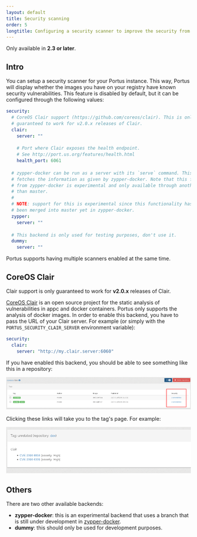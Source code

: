 ```yaml
---
layout: default
title: Security scanning
order: 5
longtitle: Configuring a security scanner to improve the security from your images
---
```


<div class="alert alert-info">
  Only available in <strong>2.3 or later</strong>.
</div>

## Intro

You can setup a security scanner for your Portus instance. This way, Portus will
display whether the images you have on your registry have known security
vulnerabilities. This feature is disabled by default, but it can be configured
through the following values:

```yaml
security:
  # CoreOS Clair support (https://github.com/coreos/clair). This is only
  # guaranteed to work for v2.0.x releases of Clair.
  clair:
    server: ""

    # Port where Clair exposes the health endpoint.
    # See http://port.us.org/features/health.html
    health_port: 6061

  # zypper-docker can be run as a server with its `serve` command. This backend
  # fetches the information as given by zypper-docker. Note that this feature
  # from zypper-docker is experimental and only available through another branch
  # than master.
  #
  # NOTE: support for this is experimental since this functionality has not
  # been merged into master yet in zypper-docker.
  zypper:
    server: ""

  # This backend is only used for testing purposes, don't use it.
  dummy:
    server: ""
```

Portus supports having multiple scanners enabled at the same time.

## CoreOS Clair

<div class="alert alert-info">
  Clair support is only guaranteed to work for <strong>v2.0.x</strong> releases
  of Clair.
</div>

[CoreOS Clair](https://coreos.com/clair/docs/latest/) is an open source project
for the static analysis of vulnerabilities in appc and docker containers. Portus
only supports the analysis of docker images. In order to enable this backend,
you have to pass the URL of your Clair server. For example (or simply with the
`PORTUS_SECURITY_CLAIR_SERVER` environment variable):

```yaml
security:
  clair:
    server: "http://my.clair.server:6060"
```

If you have enabled this backend, you should be able to see something like this
in a repository:

![Repository page with vulnerabilities highlighted](/images/docs/security.png)

Clicking these links will take you to the tag's page. For example:

![Tag page with Clair vulnerabilities](/images/docs/tag-vulnerabilities.png)

## Others

There are two other available backends:

- **zypper-docker**: this is an experimental backend that uses a branch that is
  still under development in [zypper-docker](https://github.com/SUSE/zypper-docker).
- **dummy**: this should only be used for development purposes.
